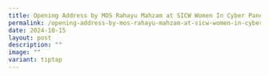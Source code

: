 ```yaml
---
title: Opening Address by MOS Rahayu Mahzam at SICW Women In Cyber Panel 2024
permalink: /opening-address-by-mos-rahayu-mahzam-at-sicw-women-in-cyber-panel-2024/
date: 2024-10-15
layout: post
description: ""
image: ""
variant: tiptap
---
```

